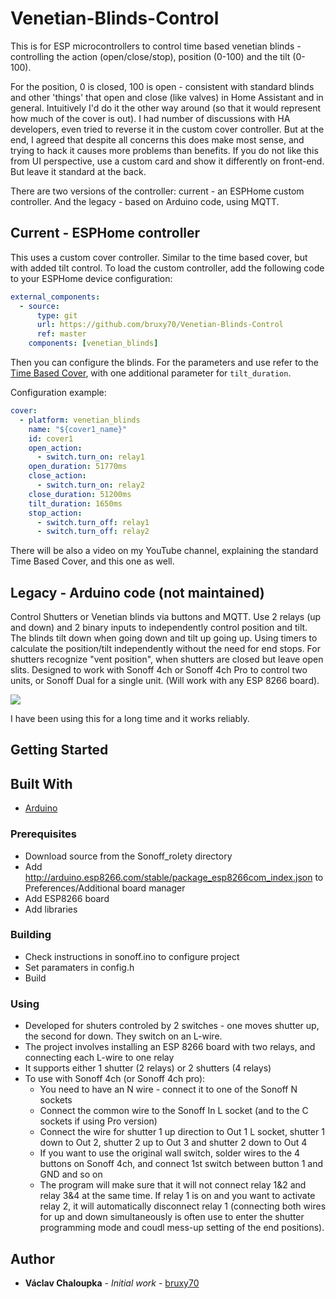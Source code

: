# Venetian-Blinds-Control

This is for ESP microcontrollers to control time based venetian blinds - controlling the action (open/close/stop), position (0-100) and the tilt (0-100).

For the position, 0 is closed, 100 is open - consistent with standard blinds and other 'things' that open and close (like valves) in Home Assistant and in general.
Intuitively I'd do it the other way around (so that it would represent how much of the cover is out). I had number of discussions with HA developers, even tried to reverse it in the custom cover controller. But at the end, I agreed that despite all concerns this does make most sense, and trying to hack it causes more problems than benefits.
If you do not like this from UI perspective, use a custom card and show it differently on front-end. But leave it standard at the back.

There are two versions of the controller: current - an ESPHome custom controller. And the legacy - based on Arduino code, using MQTT.

## Current - ESPHome controller

This uses a custom cover controller. Similar to the time based cover, but with added tilt control. To load the custom controller, add the following code to your ESPHome device configuration:

```yaml
external_components:
  - source:
      type: git
      url: https://github.com/bruxy70/Venetian-Blinds-Control
      ref: master
    components: [venetian_blinds]
```

Then you can configure the blinds. For the parameters and use refer to the [Time Based Cover](https://esphome.io/components/cover/time_based.html), with one additional parameter for `tilt_duration`.

Configuration example:

```yaml
cover:
  - platform: venetian_blinds
    name: "${cover1_name}"
    id: cover1
    open_action:
      - switch.turn_on: relay1
    open_duration: 51770ms
    close_action:
      - switch.turn_on: relay2
    close_duration: 51200ms
    tilt_duration: 1650ms
    stop_action:
      - switch.turn_off: relay1
      - switch.turn_off: relay2
```

There will be also a video on my YouTube channel, explaining the standard Time Based Cover, and this one as well.

## Legacy - Arduino code (not maintained)

Control Shutters or Venetian blinds via buttons and MQTT. Use 2 relays (up and down) and 2 binary inputs to independently control position and tilt. The blinds tilt down when going down and tilt up going up. Using timers to calculate the position/tilt independently without the need for end stops. For shutters recognize "vent position", when shutters are closed but leave open slits. Designed to work with Sonoff 4ch or Sonoff 4ch Pro to control two units, or Sonoff Dual for a single unit. (Will work with any ESP 8266 board).

<img src="https://github.com/bruxy70/Venetian-Blinds-Control/blob/master/images/Blinds.gif">

I have been using this for a long time and it works reliably.

## Getting Started

## Built With

- [Arduino](https://www.arduino.cc/en/Main/Software)

### Prerequisites

- Download source from the Sonoff_rolety directory
- Add http://arduino.esp8266.com/stable/package_esp8266com_index.json to Preferences/Additional board manager
- Add ESP8266 board
- Add libraries

### Building

- Check instructions in sonoff.ino to configure project
- Set paramaters in config.h
- Build

### Using

- Developed for shuters controled by 2 switches - one moves shutter up, the second for down. They switch on an L-wire.
- The project involves installing an ESP 8266 board with two relays, and connecting each L-wire to one relay
- It supports either 1 shutter (2 relays) or 2 shutters (4 relays)
- To use with Sonoff 4ch (or Sonoff 4ch pro):
  - You need to have an N wire - connect it to one of the Sonoff N sockets
  - Connect the common wire to the Sonoff In L socket (and to the C sockets if using Pro version)
  - Connect the wire for shutter 1 up direction to Out 1 L socket, shutter 1 down to Out 2, shutter 2 up to Out 3 and shutter 2 down to Out 4
  - If you want to use the original wall switch, solder wires to the 4 buttons on Sonoff 4ch, and connect 1st switch between button 1 and GND and so on
  - The program will make sure that it will not connect relay 1&2 and relay 3&4 at the same time. If relay 1 is on and you want to activate relay 2, it will automatically disconnect relay 1 (connecting both wires for up and down simultaneously is often use to enter the shutter programming mode and coudl mess-up setting of the end positions).

## Author

- **Václav Chaloupka** - _Initial work_ - [bruxy70](https://github.com/bruxy70)
